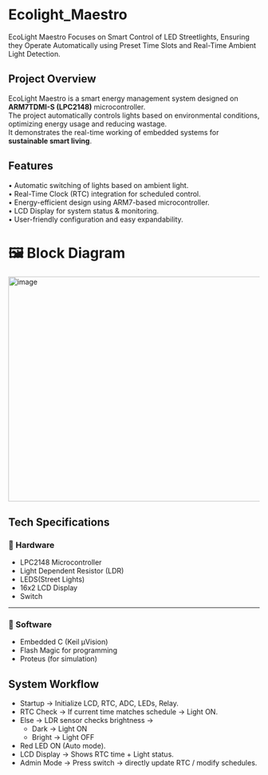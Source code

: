 # Ecolight_Maestro
EcoLight Maestro Focuses on Smart Control of LED Streetlights, Ensuring they Operate Automatically using Preset Time Slots and Real-Time Ambient Light Detection.
## Project Overview  
EcoLight Maestro is a smart energy management system designed on **ARM7TDMI-S (LPC2148)** microcontroller.  
The project automatically controls lights based on environmental conditions, optimizing energy usage and reducing wastage.  
It demonstrates the real-time working of embedded systems for **sustainable smart living**.  

## Features  
•	Automatic switching of lights based on ambient light.  
•	Real-Time Clock (RTC) integration for scheduled control.  
•	Energy-efficient design using ARM7-based microcontroller.  
•	LCD Display for system status & monitoring.  
•	User-friendly configuration and easy expandability.

# 🖼️ Block Diagram
<img width="750" height="450" alt="image" src="https://github.com/user-attachments/assets/e29aa197-0020-4275-af90-915c8d0ec12e" />

## Tech Specifications  
### 🔹 Hardware  
- LPC2148 Microcontroller  
- Light Dependent Resistor (LDR)  
- LEDS(Street Lights)
- 16x2 LCD Display  
- Switch


---
### 🔹 Software  
- Embedded C (Keil µVision)  
- Flash Magic for programming  
- Proteus (for simulation)  

## System Workflow

- Startup → Initialize LCD, RTC, ADC, LEDs, Relay.
- RTC Check → If current time matches schedule → Light ON.
- Else → LDR sensor checks brightness →
     - Dark → Light ON
     - Bright → Light OFF
- Red LED ON (Auto mode).
- LCD Display → Shows RTC time + Light status.
- Admin Mode → Press switch → directly update RTC / modify schedules.


  
